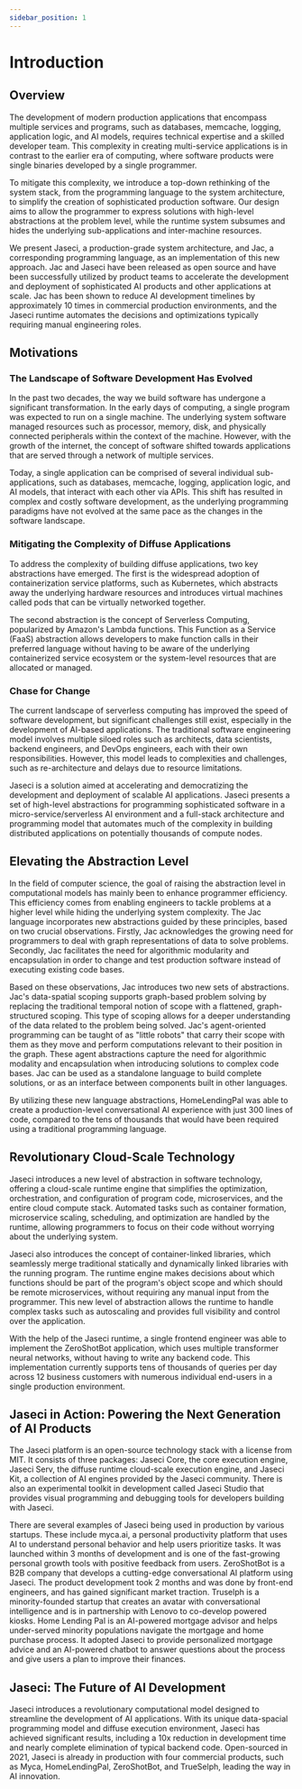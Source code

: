 ```yaml
---
sidebar_position: 1
---
```


# Introduction

## Overview

The development of modern production applications that encompass multiple services and programs, such as databases, memcache, logging, application logic, and AI models, requires technical expertise and a skilled developer team. This complexity in creating multi-service applications is in contrast to the earlier era of computing, where software products were single binaries developed by a single programmer.

To mitigate this complexity, we introduce a top-down rethinking of the system stack, from the programming language to the system architecture, to simplify the creation of sophisticated production software. Our design aims to allow the programmer to express solutions with high-level abstractions at the problem level, while the runtime system subsumes and hides the underlying sub-applications and inter-machine resources.

We present Jaseci, a production-grade system architecture, and Jac, a corresponding programming language, as an implementation of this new approach. Jac and Jaseci have been released as open source and have been successfully utilized by product teams to accelerate the development and deployment of sophisticated AI products and other applications at scale. Jac has been shown to reduce AI development timelines by approximately 10 times in commercial production environments, and the Jaseci runtime automates the decisions and optimizations typically requiring manual engineering roles.

## Motivations

### The Landscape of Software Development Has Evolved

In the past two decades, the way we build software has undergone a significant transformation. In the early days of computing, a single program was expected to run on a single machine. The underlying system software managed resources such as processor, memory, disk, and physically connected peripherals within the context of the machine. However, with the growth of the internet, the concept of software shifted towards applications that are served through a network of multiple services.

Today, a single application can be comprised of several individual sub-applications, such as databases, memcache, logging, application logic, and AI models, that interact with each other via APIs. This shift has resulted in complex and costly software development, as the underlying programming paradigms have not evolved at the same pace as the changes in the software landscape.

### Mitigating the Complexity of Diffuse Applications

To address the complexity of building diffuse applications, two key abstractions have emerged. The first is the widespread adoption of containerization service platforms, such as Kubernetes, which abstracts away the underlying hardware resources and introduces virtual machines called pods that can be virtually networked together.

The second abstraction is the concept of Serverless Computing, popularized by Amazon's Lambda functions. This Function as a Service (FaaS) abstraction allows developers to make function calls in their preferred language without having to be aware of the underlying containerized service ecosystem or the system-level resources that are allocated or managed.

### Chase for Change

The current landscape of serverless computing has improved the speed of software development, but significant challenges still exist, especially in the development of AI-based applications. The traditional software engineering model involves multiple siloed roles such as architects, data scientists, backend engineers, and DevOps engineers, each with their own responsibilities. However, this model leads to complexities and challenges, such as re-architecture and delays due to resource limitations.

Jaseci is a solution aimed at accelerating and democratizing the development and deployment of scalable AI applications. Jaseci presents a set of high-level abstractions for programming sophisticated software in a micro-service/serverless AI environment and a full-stack architecture and programming model that automates much of the complexity in building distributed applications on potentially thousands of compute nodes.

## Elevating the Abstraction Level

In the field of computer science, the goal of raising the abstraction level in computational models has mainly been to enhance programmer efficiency. This efficiency comes from enabling engineers to tackle problems at a higher level while hiding the underlying system complexity. The Jac language incorporates new abstractions guided by these principles, based on two crucial observations. Firstly, Jac acknowledges the growing need for programmers to deal with graph representations of data to solve problems. Secondly, Jac facilitates the need for algorithmic modularity and encapsulation in order to change and test production software instead of executing existing code bases.

Based on these observations, Jac introduces two new sets of abstractions. Jac's data-spatial scoping supports graph-based problem solving by replacing the traditional temporal notion of scope with a flattened, graph-structured scoping. This type of scoping allows for a deeper understanding of the data related to the problem being solved. Jac's agent-oriented programming can be taught of as "little robots" that carry their scope with them as they move and perform computations relevant to their position in the graph. These agent abstractions capture the need for algorithmic modality and encapsulation when introducing solutions to complex code bases. Jac can be used as a standalone language to build complete solutions, or as an interface between components built in other languages.

By utilizing these new language abstractions, HomeLendingPal was able to create a production-level conversational AI experience with just 300 lines of code, compared to the tens of thousands that would have been required using a traditional programming language.

## Revolutionary Cloud-Scale Technology

Jaseci introduces a new level of abstraction in software technology, offering a cloud-scale runtime engine that simplifies the optimization, orchestration, and configuration of program code, microservices, and the entire cloud compute stack. Automated tasks such as container formation, microservice scaling, scheduling, and optimization are handled by the runtime, allowing programmers to focus on their code without worrying about the underlying system.

Jaseci also introduces the concept of container-linked libraries, which seamlessly merge traditional statically and dynamically linked libraries with the running program. The runtime engine makes decisions about which functions should be part of the program's object scope and which should be remote microservices, without requiring any manual input from the programmer. This new level of abstraction allows the runtime to handle complex tasks such as autoscaling and provides full visibility and control over the application.

With the help of the Jaseci runtime, a single frontend engineer was able to implement the ZeroShotBot application, which uses multiple transformer neural networks, without having to write any backend code. This implementation currently supports tens of thousands of queries per day across 12 business customers with numerous individual end-users in a single production environment.

## Jaseci in Action: Powering the Next Generation of AI Products

The Jaseci platform is an open-source technology stack with a license from MIT. It consists of three packages: Jaseci Core, the core execution engine, Jaseci Serv, the diffuse runtime cloud-scale execution engine, and Jaseci Kit, a collection of AI engines provided by the Jaseci community. There is also an experimental toolkit in development called Jaseci Studio that provides visual programming and debugging tools for developers building with Jaseci.

There are several examples of Jaseci being used in production by various startups. These include myca.ai, a personal productivity platform that uses AI to understand personal behavior and help users prioritize tasks. It was launched within 3 months of development and is one of the fast-growing personal growth tools with positive feedback from users. ZeroShotBot is a B2B company that develops a cutting-edge conversational AI platform using Jaseci. The product development took 2 months and was done by front-end engineers, and has gained significant market traction. Truselph is a minority-founded startup that creates an avatar with conversational intelligence and is in partnership with Lenovo to co-develop powered kiosks. Home Lending Pal is an AI-powered mortgage advisor and helps under-served minority populations navigate the mortgage and home purchase process. It adopted Jaseci to provide personalized mortgage advice and an AI-powered chatbot to answer questions about the process and give users a plan to improve their finances.

## Jaseci: The Future of AI Development

Jaseci introduces a revolutionary computational model designed to streamline the development of AI applications. With its unique data-spacial programming model and diffuse execution environment, Jaseci has achieved significant results, including a 10x reduction in development time and nearly complete elimination of typical backend code. Open-sourced in 2021, Jaseci is already in production with four commercial products, such as Myca, HomeLendingPal, ZeroShotBot, and TrueSelph, leading the way in AI innovation.

